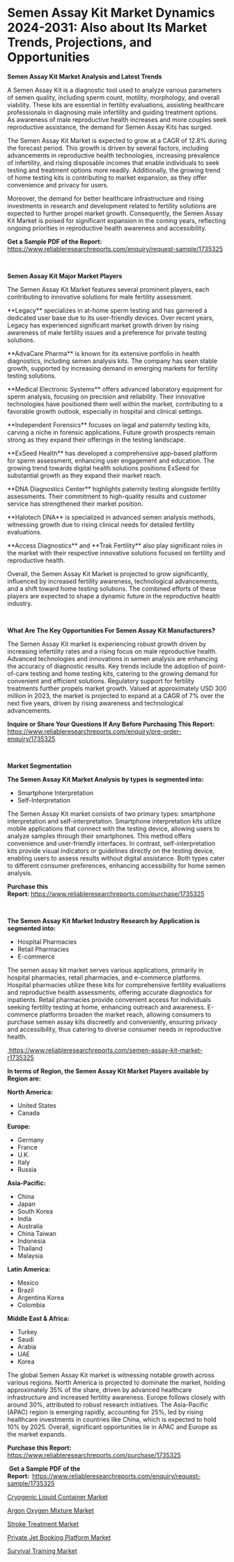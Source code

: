 <p><h1>Semen Assay Kit Market Dynamics 2024-2031: Also about Its Market Trends, Projections, and Opportunities</h1></p><p><strong>Semen Assay Kit Market Analysis and Latest Trends</strong></p>
<p><p>A Semen Assay Kit is a diagnostic tool used to analyze various parameters of semen quality, including sperm count, motility, morphology, and overall viability. These kits are essential in fertility evaluations, assisting healthcare professionals in diagnosing male infertility and guiding treatment options. As awareness of male reproductive health increases and more couples seek reproductive assistance, the demand for Semen Assay Kits has surged.</p><p>The Semen Assay Kit Market is expected to grow at a CAGR of 12.8% during the forecast period. This growth is driven by several factors, including advancements in reproductive health technologies, increasing prevalence of infertility, and rising disposable incomes that enable individuals to seek testing and treatment options more readily. Additionally, the growing trend of home testing kits is contributing to market expansion, as they offer convenience and privacy for users. </p><p>Moreover, the demand for better healthcare infrastructure and rising investments in research and development related to fertility solutions are expected to further propel market growth. Consequently, the Semen Assay Kit Market is poised for significant expansion in the coming years, reflecting ongoing priorities in reproductive health awareness and accessibility.</p></p>
<p><strong>Get a Sample PDF of the Report:&nbsp;</strong> <a href="https://www.reliableresearchreports.com/enquiry/request-sample/1735325?utm_campaign=114&utm_medium=2&utm_source=Github&utm_content=ia&utm_term=18122024&utm_id=semen-assay-kit">https://www.reliableresearchreports.com/enquiry/request-sample/1735325</a></p>
<p>&nbsp;</p>
<p><strong>Semen Assay Kit Major Market Players</strong></p>
<p><p>The Semen Assay Kit Market features several prominent players, each contributing to innovative solutions for male fertility assessment. </p><p>**Legacy** specializes in at-home sperm testing and has garnered a dedicated user base due to its user-friendly devices. Over recent years, Legacy has experienced significant market growth driven by rising awareness of male fertility issues and a preference for private testing solutions.</p><p>**AdvaCare Pharma** is known for its extensive portfolio in health diagnostics, including semen analysis kits. The company has seen stable growth, supported by increasing demand in emerging markets for fertility testing solutions.</p><p>**Medical Electronic Systems** offers advanced laboratory equipment for sperm analysis, focusing on precision and reliability. Their innovative technologies have positioned them well within the market, contributing to a favorable growth outlook, especially in hospital and clinical settings.</p><p>**Independent Forensics** focuses on legal and paternity testing kits, carving a niche in forensic applications. Future growth prospects remain strong as they expand their offerings in the testing landscape.</p><p>**ExSeed Health** has developed a comprehensive app-based platform for sperm assessment, enhancing user engagement and education. The growing trend towards digital health solutions positions ExSeed for substantial growth as they expand their market reach.</p><p>**DNA Diagnostics Center** highlights paternity testing alongside fertility assessments. Their commitment to high-quality results and customer service has strengthened their market position.</p><p>**Halotech DNA** is specialized in advanced semen analysis methods, witnessing growth due to rising clinical needs for detailed fertility evaluations.</p><p>**Access Diagnostics** and **Trak Fertility** also play significant roles in the market with their respective innovative solutions focused on fertility and reproductive health.</p><p>Overall, the Semen Assay Kit Market is projected to grow significantly, influenced by increased fertility awareness, technological advancements, and a shift toward home testing solutions. The combined efforts of these players are expected to shape a dynamic future in the reproductive health industry.</p></p>
<p>&nbsp;</p>
<p><strong>What Are The Key Opportunities For Semen Assay Kit Manufacturers?</strong></p>
<p><p>The Semen Assay Kit market is experiencing robust growth driven by increasing infertility rates and a rising focus on male reproductive health. Advanced technologies and innovations in semen analysis are enhancing the accuracy of diagnostic results. Key trends include the adoption of point-of-care testing and home testing kits, catering to the growing demand for convenient and efficient solutions. Regulatory support for fertility treatments further propels market growth. Valued at approximately USD 300 million in 2023, the market is projected to expand at a CAGR of 7% over the next five years, driven by rising awareness and technological advancements.</p></p>
<p><strong>Inquire or Share Your Questions If Any Before Purchasing This Report:</strong> <a href="https://www.reliableresearchreports.com/enquiry/pre-order-enquiry/1735325?utm_campaign=114&utm_medium=2&utm_source=Github&utm_content=ia&utm_term=18122024&utm_id=semen-assay-kit">https://www.reliableresearchreports.com/enquiry/pre-order-enquiry/1735325</a></p>
<p>&nbsp;</p>
<p><strong>Market Segmentation</strong></p>
<p><strong>The Semen Assay Kit Market Analysis by types is segmented into:</strong></p>
<p><ul><li>Smartphone Interpretation</li><li>Self-Interpretation</li></ul></p>
<p><p>The Semen Assay Kit market consists of two primary types: smartphone interpretation and self-interpretation. Smartphone interpretation kits utilize mobile applications that connect with the testing device, allowing users to analyze samples through their smartphones. This method offers convenience and user-friendly interfaces. In contrast, self-interpretation kits provide visual indicators or guidelines directly on the testing device, enabling users to assess results without digital assistance. Both types cater to different consumer preferences, enhancing accessibility for home semen analysis.</p></p>
<p><strong>Purchase this Report:&nbsp;</strong><a href="https://www.reliableresearchreports.com/purchase/1735325?utm_campaign=114&utm_medium=2&utm_source=Github&utm_content=ia&utm_term=18122024&utm_id=semen-assay-kit">https://www.reliableresearchreports.com/purchase/1735325</a></p>
<p>&nbsp;</p>
<p><strong>The Semen Assay Kit Market Industry Research by Application is segmented into:</strong></p>
<p><ul><li>Hospital Pharmacies</li><li>Retail Pharmacies</li><li>E-commerce</li></ul></p>
<p><p>The semen assay kit market serves various applications, primarily in hospital pharmacies, retail pharmacies, and e-commerce platforms. Hospital pharmacies utilize these kits for comprehensive fertility evaluations and reproductive health assessments, offering accurate diagnostics for inpatients. Retail pharmacies provide convenient access for individuals seeking fertility testing at home, enhancing outreach and awareness. E-commerce platforms broaden the market reach, allowing consumers to purchase semen assay kits discreetly and conveniently, ensuring privacy and accessibility, thus catering to diverse consumer needs in reproductive health.</p></p>
<p><a href="https://www.reliableresearchreports.com/semen-assay-kit-market-r1735325?utm_campaign=114&utm_medium=2&utm_source=Github&utm_content=ia&utm_term=18122024&utm_id=semen-assay-kit">&nbsp;https://www.reliableresearchreports.com/semen-assay-kit-market-r1735325</a></p>
<p><strong>In terms of Region, the Semen Assay Kit Market Players available by Region are:</strong></p>
<p>
    <p> <strong> North America: </strong>
        <ul>
            <li>United States</li>
            <li>Canada</li>
        </ul>
        </p> 
    <p> <strong> Europe: </strong>
        <ul>
            <li>Germany</li>
            <li>France</li>
            <li>U.K.</li>
            <li>Italy</li>
            <li>Russia</li>
        </ul>
        </p> 
    <p> <strong> Asia-Pacific: </strong>
        <ul>
            <li>China</li>
            <li>Japan</li>
            <li>South Korea</li>
            <li>India</li>
            <li>Australia</li>
            <li>China Taiwan</li>
            <li>Indonesia</li>
            <li>Thailand</li>
            <li>Malaysia</li>
        </ul>
        </p> 
    <p> <strong> Latin America: </strong>
        <ul>
            <li>Mexico</li>
            <li>Brazil</li>
            <li>Argentina Korea</li>
            <li>Colombia</li>
        </ul>
        </p> 
    <p> <strong> Middle East & Africa: </strong>
        <ul>
            <li>Turkey</li>
            <li>Saudi</li>
            <li>Arabia</li>
            <li>UAE</li>
            <li>Korea</li>
        </ul>
    </p>
    </p>
<p><p>The global Semen Assay Kit market is witnessing notable growth across various regions. North America is projected to dominate the market, holding approximately 35% of the share, driven by advanced healthcare infrastructure and increased fertility awareness. Europe follows closely with around 30%, attributed to robust research initiatives. The Asia-Pacific (APAC) region is emerging rapidly, accounting for 25%, led by rising healthcare investments in countries like China, which is expected to hold 10% by 2025. Overall, significant opportunities lie in APAC and Europe as the market expands.</p></p>
<p><strong>Purchase this Report: </strong><a href="https://www.reliableresearchreports.com/purchase/1735325?utm_campaign=114&utm_medium=2&utm_source=Github&utm_content=ia&utm_term=18122024&utm_id=semen-assay-kit">https://www.reliableresearchreports.com/purchase/1735325</a></p>
<p>&nbsp;<strong>Get a Sample PDF of the Report:&nbsp;&nbsp;</strong><a href="https://www.reliableresearchreports.com/enquiry/request-sample/1735325?utm_campaign=114&utm_medium=2&utm_source=Github&utm_content=ia&utm_term=18122024&utm_id=semen-assay-kit">https://www.reliableresearchreports.com/enquiry/request-sample/1735325</a></p>
<p><strong></strong></p>
<p><p><a href="https://github.com/MonroeBullock54/Market-Research-Report-List-1/blob/main/cryogenic-liquid-container-market.md?utm_campaign=114&utm_medium=2&utm_source=Github&utm_content=ia&utm_term=18122024&utm_id=semen-assay-kit">Cryogenic Liquid Container Market</a></p><p><a href="https://github.com/rahu1506/Market-Research-Report-List-6/blob/main/argon-oxygen-mixture-market.md?utm_campaign=114&utm_medium=2&utm_source=Github&utm_content=ia&utm_term=18122024&utm_id=semen-assay-kit">Argon Oxygen Mixture Market</a></p><p><a href="https://www.linkedin.com/pulse/stroke-treatment-market-growth-forecast-size-projected-142-itvee?utm_campaign=114&utm_medium=2&utm_source=Github&utm_content=ia&utm_term=18122024&utm_id=semen-assay-kit">Stroke Treatment Market</a></p><p><a href="https://www.linkedin.com/pulse/private-jet-booking-platform-market-size-growth-trends-statistics-c7oif?utm_campaign=114&utm_medium=2&utm_source=Github&utm_content=ia&utm_term=18122024&utm_id=semen-assay-kit">Private Jet Booking Platform Market</a></p><p><a href="https://www.linkedin.com/pulse/insightful-survival-training-market-trends-growth-opportunities-1qkbf?utm_campaign=114&utm_medium=2&utm_source=Github&utm_content=ia&utm_term=18122024&utm_id=semen-assay-kit">Survival Training Market</a></p></p>